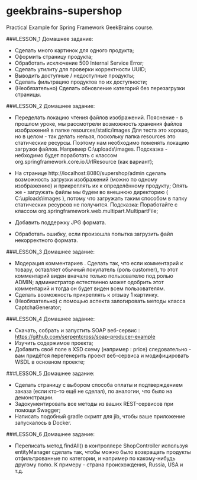 # geekbrains-supershop
Practical Example for Spring Framework GeekBrains course.

###LESSON_1 Домашнее задание:

- Сделать много картинок для одного продукта;
- Оформить страницу продукта;
- Обработать исключение 500 Internal Service Error;
- Сделать утилиту для проверки корректности UUID;
- Выводить доступные / недоступные продукты;
- Сделать фильтрацию продуктов по их доступности;
- (Необязательно) Сделать обновление категорий без перезагрузки страницы.

###LESSON_2 Домашнее задание:

- Переделать локацию чтения файлов изображений. Пояснение - в прошлом уроке, мы рассмотрели возможность хранения файлов изображений в папке resources/static/images
Для теста это хорошо, но в целом - так делать нельзя, поскольку папка resources это статические ресурсы. Поэтому нам необходимо поменять локацию загрузки файлов.
Например C:\uploads\images. Подсказка - небходимо будет поработать с классом org.springframework.core.io.UrlResource (как вариант);

- На странице http://localhost:8080/supershop/admin сделать возможность загрузки изображений (можно по одному изображению) и прикреплять их к определённому продукту;
Опять же - загружать файлы мы будем во внешнюю директорию ( C:\uploads\images ), потому что загружать таким способом в папку статических ресурсов не получится.
Подсказка: Поработайте с классом org.springframework.web.multipart.MultipartFile;

- Добавить поддержку JPG формата.

- Обработать ошибку, если произошла попытка загрузить файл некорректного формата.

###LESSON_3 Домашнее задание:

- Модерация комментариев . Сделать так, что если комментарий к товару, оставляет обычный покупатель (роль customer), то этот комментарий виден вначале только пользователю под ролью ADMIN;
администратор естественно может одобрить этот комментарий и тогда он будет виден всем пользователям.
- Сделать возможность прикреплять к отзыву 1 картинку.
- (Необязательно) с помощью аспекта залогировать методы класса CaptchaGenerator;

###LESSON_4 Домашнее задание:

- Скачать, собрать и запустить SOAP веб-сервис : https://github.com/serpentcross/soap-producer-example
- Изучить содержимое проекта;
- Добавить своё поле в XSD схему (например : price) следовательно - вам придётся перегенерить проект веб-сервиса и модифицировать WSDL в основном проекте;

###LESSON_5 Домашнее задание:

- Сделать страницу с выбором способа оплаты и подтверждением заказа (если кто-то ещё не сделал), по аналогии, что было на демонстрации.
- Задокументировать все методы из ваших REST-сервисов при помощи Swagger;
- Написать подобный gradle скрипт для jib, чтобы ваше приложение запускалось в Docker.

###LESSON_6 Домашнее задание:

- Переписать метод findAll() в контроллере ShopController используя entityManager сделать так, 
чтобы можно было возвращать продукты отфильтрованные по категории, и например по какому-нибудь другому полю. К примеру - страна происхождения, Russia, USA и т.д.